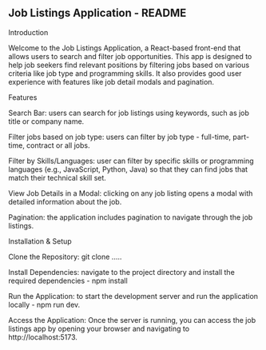 ## Job Listings Application - README

Introduction

Welcome to the Job Listings Application, a React-based front-end that allows users to search and filter job opportunities. This app is designed to help job seekers find relevant positions by filtering jobs based on various criteria like job type and programming skills. It also provides good user experience with features like job detail modals and pagination.

Features

Search Bar: users can search for job listings using keywords, such as job title or company name.

Filter jobs based on job type: users can filter by job type - full-time, part-time, contract or all jobs.

Filter by Skills/Languages: user can filter by specific skills or programming languages (e.g., JavaScript, Python, Java) so that they can find jobs that match their technical skill set.

View Job Details in a Modal: clicking on any job listing opens a modal with detailed information about the job.

Pagination: the application includes pagination to navigate through the job listings.

Installation & Setup

Clone the Repository: git clone .....

Install Dependencies: navigate to the project directory and install the required dependencies - npm install

Run the Application: to start the development server and run the application locally - npm run dev.

Access the Application: Once the server is running, you can access the job listings app by opening your browser and navigating to http://localhost:5173.
